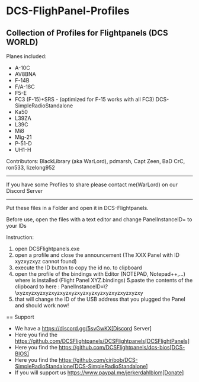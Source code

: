 # DCS-FlighPanel-Profiles

Collection of Profiles for Flightpanels (DCS WORLD)
-------------------------------------------------------------
Planes included:

* A-10C
* AV8BNA
* F-14B
* F/A-18C
* F5-E 
* FC3 (F-15)+SRS - (optimized for F-15 works with all FC3) DCS-SimpleRadioStandalone
* Ka50
* L39ZA
* L39C 
* Mi8
* Mig-21
* P-51-D
* UH1-H

Contributors: BlackLibrary (aka WarLord), pdmarsh, Capt Zeen, BaD CrC, ron533, lizelong952

-------------------------------------------------------------

If you have some Profiles to share please contact me(WarLord) on our Discord Server

-------------------------------------------------------------

Put these files in a Folder and open it in DCS-Flightpanels.

Before use, open the files with a text editor and change PanelInstanceID= to your IDs

Instruction:
1. open DCSFlightpanels.exe
2. open a profile and close the announcement (The XXX Panel with ID xyzxyzxyz cannot found)
3. execute the ID button to copy the id no. to clipboard
4. open the profile of the bindings with Editor (NOTEPAD, Notepad++,...) where is installed (Flight Panel XYZ.bindings)
5.paste the contents of the clipboard to here :
PanelInstanceID=\\?\xyzxyzxyzxyzxyzxyzxyzxyzxyzxyzxyzxyzxyzxyzxy
6. that will change the ID of the USB address that you plugged the Panel and should work now!


== Support

* We have a https://discord.gg/5svGwKX[Discord Server]
* Here you find the https://github.com/DCSFlightpanels/DCSFlightpanels[DCSFlightPanels]
* Here you find the https://github.com/DCSFlightpanels/dcs-bios[DCS-BIOS]
* Here you find the https://github.com/ciribob/DCS-SimpleRadioStandalone[DCS-SimpleRadioStandalone]
* If you will support us https://www.paypal.me/jerkerdahlblom[Donate]

